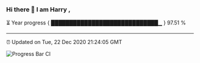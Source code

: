 ### Hi there 👋 I am Harry , 

⏳ Year progress { █████████████████████████████▁ } 97.51 %

---

⏰ Updated on Tue, 22 Dec 2020 21:24:05 GMT

![Progress Bar CI](https://github.com/duykhang68/duykhang68/workflows/Progress%20Bar%20CI/badge.svg)
